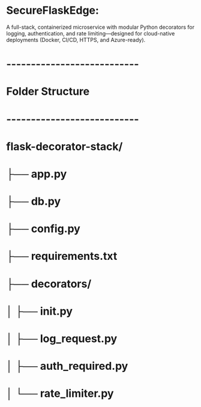 # SecureFlaskEdge:
A full-stack, containerized microservice with modular Python decorators for logging, authentication, and rate limiting—designed for cloud-native deployments (Docker, CI/CD, HTTPS, and Azure-ready).
# ---------------------------
# Folder Structure
# ---------------------------
# flask-decorator-stack/
# ├── app.py
# ├── db.py
# ├── config.py
# ├── requirements.txt
# ├── decorators/
# │   ├── __init__.py
# │   ├── log_request.py
# │   ├── auth_required.py
# │   └── rate_limiter.py
